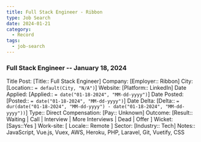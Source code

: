 ```yaml
---
title: Full Stack Engineer - Ribbon
type: Job Search
date: 2024-01-21
category:
  - Record
tags:
  - job-search
---
```


###  Full Stack Engineer  -- January 18, 2024

Title Post: [Title:: Full Stack Engineer]
Company: [Employer:: Ribbon]
City: [Location:: `= default(City, "N/A")`]
Website: [Platform:: LinkedIn]
Date Applied: [Applied:: `= date("01-18-2024", "MM-dd-yyyy")`]
Date Posted: [Posted:: `= date("01-18-2024", "MM-dd-yyyy")`]
Date Delta: [Delta:: `= dur(date("01-18-2024", "MM-dd-yyyy") - date("01-18-2024", "MM-dd-yyyy"))`]
Type:: Direct
Compensation: [Pay:: Unknown]
Outcome: [Result:: Waiting | Call | Interview | More Interviews | Dead | Offer ]
Wicket: [Says::Yes ]
Work-site: [ Locale:: Remote ]
Sector: [Industry:: Tech]
Notes:: JavaScript, Vue.js, Vuex, AWS, Heroku, PHP, Laravel, Git, Vuetify, CSS
